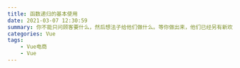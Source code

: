 ```yaml
---
title: 函数递归的基本使用
date: 2021-03-07 12:30:59
summary: 你不能只问顾客要什么，然后想法子给他们做什么。等你做出来，他们已经另有新欢了。
categories: Vue
tags:
	- Vue电商
	- Vue
---
```


